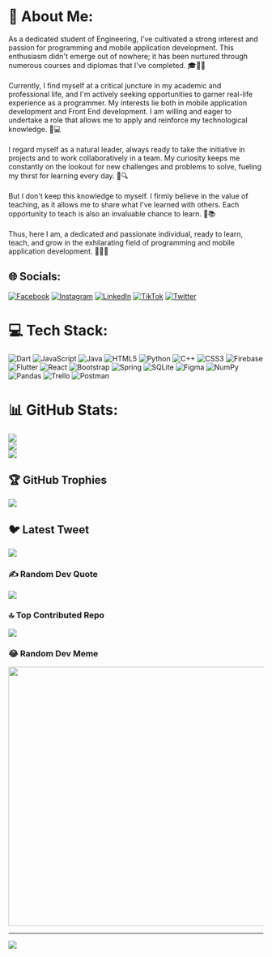 # 💫 About Me:
As a dedicated student of Engineering, I've cultivated a strong interest and passion for programming and mobile application development. This enthusiasm didn't emerge out of nowhere; it has been nurtured through numerous courses and diplomas that I've completed. 🎓👨‍💻<br><br>Currently, I find myself at a critical juncture in my academic and professional life, and I'm actively seeking opportunities to garner real-life experience as a programmer. My interests lie both in mobile application development and Front End development. I am willing and eager to undertake a role that allows me to apply and reinforce my technological knowledge. 🧠💻<br><br>I regard myself as a natural leader, always ready to take the initiative in projects and to work collaboratively in a team. My curiosity keeps me constantly on the lookout for new challenges and problems to solve, fueling my thirst for learning every day. 🎯🔍<br><br>But I don't keep this knowledge to myself. I firmly believe in the value of teaching, as it allows me to share what I've learned with others. Each opportunity to teach is also an invaluable chance to learn. 👥📚<br><br>Thus, here I am, a dedicated and passionate individual, ready to learn, teach, and grow in the exhilarating field of programming and mobile application development. 🚀💡🌱


## 🌐 Socials:
[![Facebook](https://img.shields.io/badge/Facebook-%231877F2.svg?logo=Facebook&logoColor=white)](https://facebook.com/Juandpt03) [![Instagram](https://img.shields.io/badge/Instagram-%23E4405F.svg?logo=Instagram&logoColor=white)](https://instagram.com/juandpt03) [![LinkedIn](https://img.shields.io/badge/LinkedIn-%230077B5.svg?logo=linkedin&logoColor=white)](https://linkedin.com/in/juandpt) [![TikTok](https://img.shields.io/badge/TikTok-%23000000.svg?logo=TikTok&logoColor=white)](https://tiktok.com/@juandpt03) [![Twitter](https://img.shields.io/badge/Twitter-%231DA1F2.svg?logo=Twitter&logoColor=white)](https://twitter.com/juandpt03) 

# 💻 Tech Stack:
![Dart](https://img.shields.io/badge/dart-%230175C2.svg?style=for-the-badge&logo=dart&logoColor=white) ![JavaScript](https://img.shields.io/badge/javascript-%23323330.svg?style=for-the-badge&logo=javascript&logoColor=%23F7DF1E) ![Java](https://img.shields.io/badge/java-%23ED8B00.svg?style=for-the-badge&logo=java&logoColor=white) ![HTML5](https://img.shields.io/badge/html5-%23E34F26.svg?style=for-the-badge&logo=html5&logoColor=white) ![Python](https://img.shields.io/badge/python-3670A0?style=for-the-badge&logo=python&logoColor=ffdd54) ![C++](https://img.shields.io/badge/c++-%2300599C.svg?style=for-the-badge&logo=c%2B%2B&logoColor=white) ![CSS3](https://img.shields.io/badge/css3-%231572B6.svg?style=for-the-badge&logo=css3&logoColor=white) ![Firebase](https://img.shields.io/badge/firebase-%23039BE5.svg?style=for-the-badge&logo=firebase) ![Flutter](https://img.shields.io/badge/Flutter-%2302569B.svg?style=for-the-badge&logo=Flutter&logoColor=white) ![React](https://img.shields.io/badge/react-%2320232a.svg?style=for-the-badge&logo=react&logoColor=%2361DAFB) ![Bootstrap](https://img.shields.io/badge/bootstrap-%23563D7C.svg?style=for-the-badge&logo=bootstrap&logoColor=white) ![Spring](https://img.shields.io/badge/spring-%236DB33F.svg?style=for-the-badge&logo=spring&logoColor=white) ![SQLite](https://img.shields.io/badge/sqlite-%2307405e.svg?style=for-the-badge&logo=sqlite&logoColor=white) 	![Figma](https://img.shields.io/badge/figma-%23F24E1E.svg?style=for-the-badge&logo=figma&logoColor=white) ![NumPy](https://img.shields.io/badge/numpy-%23013243.svg?style=for-the-badge&logo=numpy&logoColor=white) ![Pandas](https://img.shields.io/badge/pandas-%23150458.svg?style=for-the-badge&logo=pandas&logoColor=white) ![Trello](https://img.shields.io/badge/Trello-%23026AA7.svg?style=for-the-badge&logo=Trello&logoColor=white) ![Postman](https://img.shields.io/badge/Postman-FF6C37?style=for-the-badge&logo=postman&logoColor=white)
# 📊 GitHub Stats:
![](https://github-readme-stats.vercel.app/api?username=juandpt03&theme=tokyonight&hide_border=false&include_all_commits=true&count_private=false)<br/>
![](https://github-readme-streak-stats.herokuapp.com/?user=juandpt03&theme=tokyonight&hide_border=false)<br/>
![](https://github-readme-stats.vercel.app/api/top-langs/?username=juandpt03&theme=tokyonight&hide_border=false&include_all_commits=true&count_private=false&layout=compact)

## 🏆 GitHub Trophies
![](https://github-profile-trophy.vercel.app/?username=juandpt03&theme=radical&no-frame=true&no-bg=true&margin-w=4)

## 🐦 Latest Tweet
[![](https://gtce.itsvg.in/api?username=juandpt03)](https://github.com/VishwaGauravIn/github-twitter-card-embed)

### ✍️ Random Dev Quote
![](https://quotes-github-readme.vercel.app/api?type=horizontal&theme=tokyonight)

### 🔝 Top Contributed Repo
![](https://github-contributor-stats.vercel.app/api?username=juandpt03&limit=5&theme=tokyonight&combine_all_yearly_contributions=true)

### 😂 Random Dev Meme
<img src="https://rm.up.railway.app/" width="512px"/>

---
[![](https://visitcount.itsvg.in/api?id=juandpt03&icon=0&color=1)](https://visitcount.itsvg.in)

<!-- Proudly created with GPRM ( https://gprm.itsvg.in ) -->
